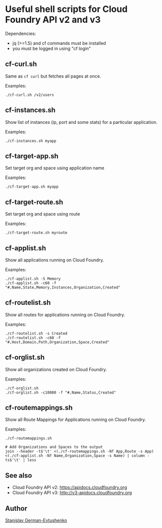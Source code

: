 # Useful shell scripts for Cloud Foundry API v2 and v3

Dependencies:
- jq (>=1.5) and cf commands must be installed
- you must be logged in using "cf login"


## cf-curl.sh
Same as `cf curl` but fetches all pages at once.

Examples:
```
./cf-curl.sh /v2/users
```


## cf-instances.sh
Show list of instances (ip, port and some stats) for a particular application.

Examples:
```
./cf-instances.sh myapp
```


## cf-target-app.sh
Set target org and space using application name

Examples:
```
./cf-target-app.sh myapp
```


## cf-target-route.sh
Set target org and space using route

Examples:
```
./cf-target-route.sh myroute
```


## cf-applist.sh
Show all applications running on Cloud Foundry.

Examples:
```
./cf-applist.sh -S Memory
./cf-applist.sh -c60 -f "#,Name,State,Memory,Instances,Organization,Created"
```


## cf-routelist.sh
Show all routes for applications running on Cloud Foundry.

Examples:
```
./cf-routelist.sh -s Created
./cf-routelist.sh -c60 -f "#,Host,Domain,Path,Organization,Space,Created"
```


## cf-orglist.sh
Show all organizations created on Cloud Foundry.

Examples:
```
./cf-orglist.sh
./cf-orglist.sh -c10080 -f "#,Name,Status,Created"
```


## cf-routemappings.sh
Show all Route Mappings for Applications running on Cloud Foundry.

Examples:
```
./cf-routemappings.sh

# Add Organizations and Spaces to the output
join --header -t$'\t' <(./cf-routemappings.sh -Nf App,Route -s App) <(./cf-applist.sh -Nf Name,Organization,Space -s Name) | column -ts$'\t' | less
```

## See also
- Cloud Foundry API v2: https://apidocs.cloudfoundry.org
- Cloud Foundry API v3: http://v3-apidocs.cloudfoundry.org


## Author
[Stanislav German-Evtushenko](https://github.com/giner)
